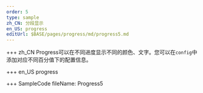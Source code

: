 ```yaml
--- 
order: 5
type: sample
zh_CN: 分段显示
en_US: progress
editUrl: $BASE/pages/progress/md/progress5.md
---
```


+++ zh_CN
Progress可以在不同进度显示不同的颜色、文字。您可以在<Code>config</Code>中添加对应不同百分值下的配置信息。


+++ en_US
progress

+++ SampleCode
fileName: Progress5
